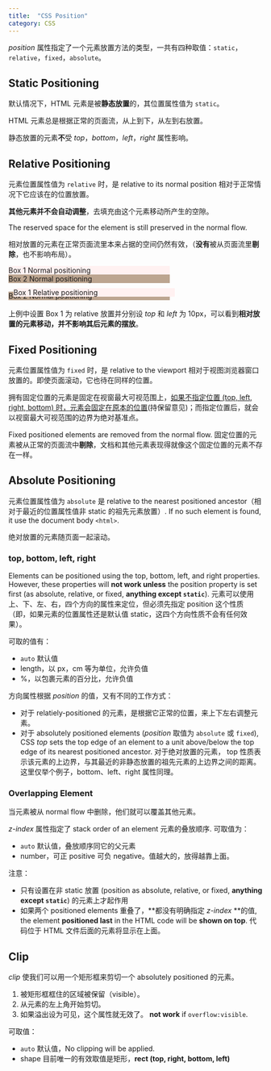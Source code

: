 ```yaml
---
title:  "CSS Position"
category: CSS
---
```

_position_ 属性指定了一个元素放置方法的类型，一共有四种取值：`static`，`relative`，`fixed`，`absolute`。

## Static Positioning

默认情况下，HTML 元素是被**静态放置**的，其位置属性值为 `static`。

HTML 元素总是<span class="t-blue">根据正常的页面流，从上到下，从左到右放置</span>。

静态放置的元素**不**受 _top_，_bottom_，_left_，_right_ 属性影响。

<!--more-->

## Relative Positioning

元素位置属性值为 `relative` 时，是 <span class="t-blue">relative to its normal position</span> 相对于正常情况下它应该在的位置放置。

**其他元素并不会自动调整**，去填充由这个元素移动所产生的空隙。

<span class="t-blue">The reserved space for the element is still preserved in the normal flow</span>. 

相对放置的元素在正常页面流里本来占据的空间仍然有效，（**没有**被从页面流里**剔除**，也不影响布局）。

<div style="background-color:#FFF1F1;width:20rem;">Box 1 Normal positioning</div>
<div style="background-color:#bca590;width:20rem;">Box 2 Normal positioning</div>
<div style="position:relative;top:10px;left:10px;background-color:#FFF1F1;width:20rem;">Box 1 Relative positioning</div>
<div style="background-color:#bca590;margin-bottom:1rem;width:20rem;">Box 2 Normal positioning</div>

上例中设置 Box 1 为 relative 放置并分别设 _top_ 和 _left_ 为 10px，可以看到**相对放置的元素移动，并不影响其后元素的摆放**。

## Fixed Positioning

元素位置属性值为 `fixed` 时，是 <span class="t-blue">relative to the viewport</span> 相对于视图浏览器窗口放置的。即使页面滚动，它也待在同样的位置。

拥有固定位置的元素是固定在视窗最大可视范围上，<ins>如果不指定位置 (top, left, right, bottom) 时，元素会固定在原本的位置</ins>(持保留意见)；而指定位置后，就会以视窗最大可视范围的边界为绝对基准点。

Fixed positioned elements are removed from the normal flow. 固定位置的元素被从正常的页面流中**剔除**，文档和其他元素表现得就像这个固定位置的元素不存在一样。

## Absolute Positioning

元素位置属性值为 `absolute` 是 <span class="t-blue">relative to the nearest positioned ancestor</span>（相对于最近的位置属性值非 static 的祖先元素放置）. If no such element is found, it use the document body `<html>`.

绝对放置的元素随页面一起滚动。

### top, bottom, left, right

Elements can be positioned using the top, bottom, left, and right properties. However, these properties will **not work unless** the position property is set first (as absolute, relative, or fixed, **anything except `static`**).
元素可以使用上、下、左、右，四个方向的属性来定位，但必须先指定 position 这个性质（即，如果元素的位置属性还是默认值 static，这四个方向性质不会有任何效果）。

可取的值有：

+ `auto` 默认值
+ length，以 px，cm 等为单位，允许负值
+ %，以包裹元素的百分比，允许负值

方向属性根据 _position_ 的值，又有不同的工作方式：

+ 对于 relatiely-positioned 的元素，是根据它正常的位置，来上下左右调整元素。
+ 对于 <span class="t-red">absolutely positioned elements</span> (_position_ 取值为 `absolute` 或 `fixed`), CSS _top_ sets the top edge of an element to a unit above/below the top edge of its nearest positioned ancestor. 对于绝对放置的元素， top 性质表示该元素的上边界，与其最近的非静态放置的祖先元素的上边界之间的距离。这里仅举个例子，bottom、left、right 属性同理。

### Overlapping Element

当元素被从 normal flow 中删除，他们就可以覆盖其他元素。

_z-index_ 属性指定了 stack order of an element 元素的叠放顺序. 可取值为：

+ `auto` 默认值，叠放顺序同它的父元素
+ number，可正 positive 可负 negative。值越大的，放得越靠上面。

注意：

+ 只有设置在非 static 放置 (position as absolute, relative, or fixed, **anything except `static`**) 的元素上才起作用
+ 如果两个 positioned elements 重叠了，**都没有明确指定 _z-index_ **的值, the element **positioned last** in the HTML code will be **shown on top**. <span class="t-blue">代码位于 HTML 文件后面的元素将显示在上面</span>。

## Clip

_clip_ 使我们可以用一个矩形框来剪切一个 absolutely positioned 的元素。

1. 被矩形框框住的区域被保留（visible）。
2. 从元素的左上角开始剪切。
3. 如果溢出设为可见，这个属性就无效了。 **not work** if `overflow:visible`.

可取值：

+ `auto` 默认值，No clipping will be applied.
+ shape 目前唯一的有效取值是矩形，**rect (top, right, bottom, left)**
